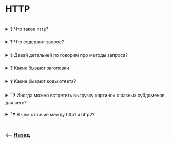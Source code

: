 # HTTP

<br>

<details>
<summary> ❓ Что такое <code>http</code>?</summary>

![illustration](https://raw.githubusercontent.com/webster6667/documentation/master/documentation-data/illustrations/dd-up.svg)

Протокол для передачи данных, без сохранения состояния  
&emsp;&emsp; 👆 Состояния хранятся в базе     
  


<details>
<summary> 🧠 Образ для заучивания</summary>

---

🎯 Задержали какую то ТП(`HTTP`)   
🎯 Долго не могли составить протокол    
🎯 Так как ее мозг способен передавать данные  
🎯 Но не способен сохранять состояния

---

</details>


![illustration](https://raw.githubusercontent.com/webster6667/documentation/master/documentation-data/illustrations/dd-down.svg)

</details>


<br>

<details>
<summary> ❓ Что содержит запрос?</summary>

![illustration](https://raw.githubusercontent.com/webster6667/documentation/master/documentation-data/illustrations/dd-up.svg)

🔹 Версию протокола   
🔹 Заголовки   
🔹 Метод (**GET**, **POST**, **PUT**, **PATCH**, **DELETE**, **OPTIONS**)    
🔹 Путь к ресурсу    
&emsp;&emsp; 👆 Может содержать параметры запроса    
🔹 Тело запроса

<details>
<summary> 🧠 Образ для заучивания</summary>

---

Что говорит ТП-шка?

🎯 Привет, мне 18 (`Указывает версию протокола`)
🎯 Даш потрогать за головку? (`Передает заголовки`)      
🎯 Давай выберем метод общения? (`Метод GET/POST` (общения))       
🎯 Куда пойдем?(`Путь запроса`)    
&emsp;&emsp; 👆 Может передлагать свои варианты(`Параметры`)   
🎯 У меня красивое тело.


---

</details>

![illustration](https://raw.githubusercontent.com/webster6667/documentation/master/documentation-data/illustrations/dd-down.svg)

</details>

<br>

<details>
<summary> ❓ Давай детальней по говорим про методы запроса? </summary>

![illustration](https://raw.githubusercontent.com/webster6667/documentation/master/documentation-data/illustrations/dd-up.svg)

<details>
<summary> <sup>⭐</sup>❓ Какие бывают?</summary>

---

🎯 `GET`       
🎯 `POST`  
🎯 `PUT`   
🎯 `PATCH`  
🎯 `DELETE`  
🎯 `OPTIONS` Предварительные запросы (`Preflight Requests`)

<details>
<summary> 🧠 Образ для заучивания</summary>

---

Тп-шка думает как общаться?

🎯 Взять за головку (`GET`)      
🎯 Дать сегодня ночью, на посту (`POST`)   
🎯 Приготовить ужин, сходить в ПУД(`PUT`), он полностью изменился как его попросили (`PUT` полностью переписывает сущность в переданную сущность)       
🎯 Поставить ему патчь на игру (`PATCH` не стирает игру, а дописывает только то что передали, не цепляя остальное)       
🎯 Удалить ему игру       
🎯 Прокинуть предварительные опции, что бы пробить по безопасности, стоит ли вообще общатся с этим человеком(`OPTION`)    


---

</details>


---

</details>

<details>
<summary> <sup>⭐</sup>❓ Чем <code>PUT</code> отличается от <code>PATCH</code>?</summary>

---

🎯 `PUT`  
&emsp;&emsp; 👆 Изменяет полностью сущность в то состояние которое передали  

🎯 `PATCH`   
&emsp;&emsp; 👆 Изменяет только те поля которе передали  

<details>
<summary> 🧠 Образ для заучивания</summary>

---

ТПШКА размышляя между видами общения `PUT|PATCH` думала как лучше поступить:

🎯 Приготовить ужин, сходить в ПУД(`PUT`), он полностью изменился как его попросили (`PUT` полностью переписывает сущность в переданную сущность)          
🎯 Поставить ему патчь на игру (`PATCH` не стирает игру, а дописывает только то что передали, не цепляя остальное)

---

</details>


---

</details>

<details>
<summary> <sup>⭐</sup>❓ Что за метод <code>OPTIONS</code>, зачем?</summary>

---

👆🏽 Предварительные запросы (`Preflight Requests`)

🔹 Обычно используют для каких-то технических предзапросов   
&emsp;&emsp; 👆 Например `JWT` или `CORS`

<details>
<summary> 🧠 Образ для заучивания</summary>

---

Тпшка  пробрасывает опциональные предварительные подмигивания, для проверки безопасности, стоит ли вообще общатся с этим человеком  

---

</details>

---

</details>

![illustration](https://raw.githubusercontent.com/webster6667/documentation/master/documentation-data/illustrations/dd-down.svg)

</details>

<br>

<details>
<summary> ❓ Какие бывают заголовки </summary>

![illustration](https://raw.githubusercontent.com/webster6667/documentation/master/documentation-data/illustrations/dd-up.svg)

<details>
<summary> 🔹 Общего назначения </summary>

![illustration](https://raw.githubusercontent.com/webster6667/documentation/master/documentation-data/illustrations/dd-up.svg)

🎯 `Content-Type`: `image/gif`  
&emsp;&emsp; 👆 Тип передаваемого контента

🎯 `Content-Length`: `43`  
&emsp;&emsp; 👆 Длина передаваемого контента

![illustration](https://raw.githubusercontent.com/webster6667/documentation/master/documentation-data/illustrations/dd-down.svg)

</details>

&emsp;&emsp;&emsp;&emsp; 👆 Могут быть как в запросах, так и в ответах

<br>

<details>
<summary> 🔹 Заголовки запроса </summary>

![illustration](https://raw.githubusercontent.com/webster6667/documentation/master/documentation-data/illustrations/dd-up.svg)

🎯 `Host`: `net.test.com`    
&emsp;&emsp; 👆 Имя хоста куда идет запрос

🎯 `User-Agent`: `Mozilla/5.0 (Windows; U; Windows NT 6.1; en-US; rv:1.9.1.5) Gecko/20091102 Firefox/3.5.5 (.NET CLR 3.5.30729)`      
&emsp;&emsp; 👆 Данные о браузере

🎯 `Refer`: `https://net.test.com/`    
&emsp;&emsp; 👆 Отображает `URL` предыдущей странички, с которой прешел пользователь, прежде чем слать запрос с текущей странички

🎯 `Accept`: `*/*`  
&emsp;&emsp; 👆 Описывает какие типы данных может принять клиент

🎯 `Accept-Language`: `en-us,en;q=0.5`    
&emsp;&emsp; 👆 Желаемый перевод контента

🎯 `Accept-Encoding`: `gzip,deflate`  
&emsp;&emsp; 👆 Разрешает сжимать передаваемый контент

🎯 `Cookie`: `id=99;foo=bar`      
&emsp;&emsp; 👆 Клиентские куки

🎯 `Authorization`: `Basic bXl1c2VyOm15cGFzcw==`      
&emsp;&emsp; 👆 Может хранить в себе jwt ключь


![illustration](https://raw.githubusercontent.com/webster6667/documentation/master/documentation-data/illustrations/dd-down.svg)

</details>

&emsp;&emsp;&emsp;&emsp; 👆 Уточняют информацию запроса, или задают некие логические условия

<br>

<details>
<summary> 🔹 Заголовки ответа </summary>

![illustration](https://raw.githubusercontent.com/webster6667/documentation/master/documentation-data/illustrations/dd-up.svg)

🎯 `Cache-Control`: `max-age=3600, public`     
&emsp;&emsp; 👆 Данные кеширования

🎯 `Content-Type`: `text/html; charset=UTF-8`  
&emsp;&emsp; 👆 Описывает возвращаемый контент

🎯 `Content-Disposition`: `attachment; filename="download.zip"`  
&emsp;&emsp; 👆 Указывает браузеру открыть окно скачивания указанного файла

🎯 `Location`: `https://test.com/`  
&emsp;&emsp; 👆 Указывает куда перенаправить запрос

🎯 `Set-Cookie`: `skin=noskin; path=/; domain=.amazon.com; expires=Sun`    
&emsp;&emsp; 👆 Куки устанавливаемые сервером


![illustration](https://raw.githubusercontent.com/webster6667/documentation/master/documentation-data/illustrations/dd-down.svg)

</details>

&emsp;&emsp;&emsp;&emsp; 👆 Возвращают дополнительные данные от сервера

<br>

<details>
<summary> 🧠 Образ для заучивания</summary>

---

За головку?
ТП-шка может сама захотеть взять
Ее могу попросить

Какие данные важны в любом случаи? 

<details>
<summary> Общие данные?</summary>

----

🎯 Что это за тип вообще(тип контента)?      
🎯 Какая у него длина у его контента(длинна контента)?    


----

</details>

<details>
<summary> Когда сама запрашивает(хочет)?</summary>

----

🎯 Спрашивает имя (`host куда идет запрос`)

🎯 Узнает что нравится, чем пользуется (`браузер, юзер агент`)

🎯 Говорит откуда приехала (`Refer, референс`)

🎯 Рассказывает какие типы данных может принять  (`Accept`)

🎯 Раскажет на каких языках говорит  (`Accept-Language`)

🎯 Спрашивает нужно ли сжать по сильнее  (`Accept-Encoding`)

🎯 Угощает печенькой  (`Cookie`)

🎯 Дает номер телефона для постоянной связи `(Authorization: jwt-token)`

----

</details>

<details>
<summary> Когда просят?</summary>

----

🎯 Спрашиет сколько дадут кеш (`Cache-Control`)

🎯 Тип возвращаемого контента (``)

🎯 Принимает чаевые печеньки (`set-cookie: куки установленные сервером`)

----

</details>

---

</details>

![illustration](https://raw.githubusercontent.com/webster6667/documentation/master/documentation-data/illustrations/dd-down.svg)

</details>

<br>

<details>
<summary> ❓ Какие бывают коды ответа? </summary>

![illustration](https://raw.githubusercontent.com/webster6667/documentation/master/documentation-data/illustrations/dd-up.svg)

 🔹 `1XX`  
&emsp;&emsp; 👆 Информационные

 🔹 `2XX`  
&emsp;&emsp; 👆 Успешно выполненные

 🔹 `3XX`  
&emsp;&emsp; 👆 Редиректы

 🔹 `4XX`  
&emsp;&emsp; 👆 Ошибка клиента

 🔹 `5XX`  
&emsp;&emsp; 👆 Ошибка сервера

<details>
<summary> 🧠 Образ для заучивания</summary>

---

🎯 Инфа `1XX` Процентов       
🎯 Нас ждет `2XX` процентов успеха   
🎯 Обратился к серваку, он ответил `3XX` и редиректнул тебя на тракториста       
🎯 В комнате трактористка, на меня смотрели `4` недовольных клиента из каждого угла, так как думали ошибка на клиенте, и виноват фронт     
🎯 Но после `5-х` бекендеров отправили работать на север, так как `500`-ка это вообще-то ошибка сервера    




---

</details>


![illustration](https://raw.githubusercontent.com/webster6667/documentation/master/documentation-data/illustrations/dd-down.svg)

</details>

<br>

<details>
<summary> <sup>⭐</sup>❓ Иногда можно встретить выгрузку картинок с разных субдоменов, для чего?</summary>

---

🎯 `http.1` не поддерживает более `6` паралелльных соединений от одного доменного имени     
&emsp;&emsp; 👆 Это ограничение можно хакнуть путем раскидывания запросов между поддоменами   
  


---

</details>

<br>

<details>
<summary> <sup>⭐</sup>❓ В чем отличие между http1 и http2?</summary>

---

🔹 В `http2` добавился такой процесс как мультиплексирование       
&emsp;&emsp; 👆 Если по простому то `http2` поддерживает возможность делать несколько запросов по одному соединению   

🔹 Передает данные используя бинарный формат, вместо текстового     
&emsp;&emsp; 👆 Тем самым снижая нагрузку на преобразование данных 

🔹 Позволяет указывать приоритеты запросам    

🔹 Сервер может отправлять клиенту потенциально нужные данные, еще до того как клиент их запросил  

---

</details>

<br>

### ⟵ **<a href="../../readme.md">Назад</a>**